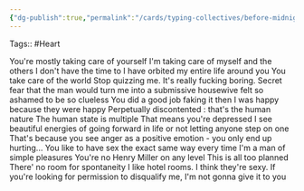 ```yaml
---
{"dg-publish":true,"permalink":"/cards/typing-collectives/before-midnight/","created":"2023-02-03T00:16:36.791+01:00","updated":"2023-02-03T09:50:15.442+01:00"}
---
```



Tags:: #Heart 

You're mostly taking care of yourself
I'm taking care of myself and the others
I don't have the time to 
I have orbited my entire life around you
You take care of the world
Stop quizzing me. It's really fucking boring. 
Secret fear that the man would turn me into a submissive housewive
felt so ashamed to be so clueless
You did a good job faking it then
I was happy because they were happy 
Perpetually discontented : that's the human nature
The human state is multiple
That means you're depressed
I see beautiful energies of going forward in life or not letting anyone step on one
That's because you see anger as a positive emotion - you only end up hurting...
You like to have sex the exact same way every time
I'm a man of simple pleasures 
You're no Henry Miller on any level
This is all too planned
There' no room for spontaneity
I like hotel rooms. I think they're sexy. 
If you're looking for permission to disqualify me, I'm not gonna give it to you
